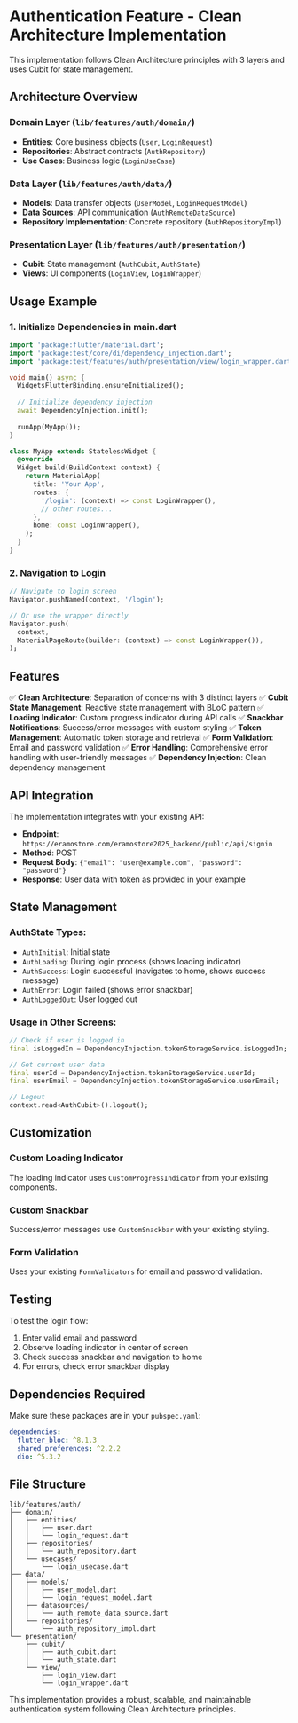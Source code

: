 # Authentication Feature - Clean Architecture Implementation

This implementation follows Clean Architecture principles with 3 layers and uses Cubit for state management.

## Architecture Overview

### Domain Layer (`lib/features/auth/domain/`)
- **Entities**: Core business objects (`User`, `LoginRequest`)
- **Repositories**: Abstract contracts (`AuthRepository`)
- **Use Cases**: Business logic (`LoginUseCase`)

### Data Layer (`lib/features/auth/data/`)
- **Models**: Data transfer objects (`UserModel`, `LoginRequestModel`)
- **Data Sources**: API communication (`AuthRemoteDataSource`)
- **Repository Implementation**: Concrete repository (`AuthRepositoryImpl`)

### Presentation Layer (`lib/features/auth/presentation/`)
- **Cubit**: State management (`AuthCubit`, `AuthState`)
- **Views**: UI components (`LoginView`, `LoginWrapper`)

## Usage Example

### 1. Initialize Dependencies in main.dart

```dart
import 'package:flutter/material.dart';
import 'package:test/core/di/dependency_injection.dart';
import 'package:test/features/auth/presentation/view/login_wrapper.dart';

void main() async {
  WidgetsFlutterBinding.ensureInitialized();
  
  // Initialize dependency injection
  await DependencyInjection.init();
  
  runApp(MyApp());
}

class MyApp extends StatelessWidget {
  @override
  Widget build(BuildContext context) {
    return MaterialApp(
      title: 'Your App',
      routes: {
        '/login': (context) => const LoginWrapper(),
        // other routes...
      },
      home: const LoginWrapper(),
    );
  }
}
```

### 2. Navigation to Login

```dart
// Navigate to login screen
Navigator.pushNamed(context, '/login');

// Or use the wrapper directly
Navigator.push(
  context,
  MaterialPageRoute(builder: (context) => const LoginWrapper()),
);
```

## Features

✅ **Clean Architecture**: Separation of concerns with 3 distinct layers
✅ **Cubit State Management**: Reactive state management with BLoC pattern
✅ **Loading Indicator**: Custom progress indicator during API calls
✅ **Snackbar Notifications**: Success/error messages with custom styling
✅ **Token Management**: Automatic token storage and retrieval
✅ **Form Validation**: Email and password validation
✅ **Error Handling**: Comprehensive error handling with user-friendly messages
✅ **Dependency Injection**: Clean dependency management

## API Integration

The implementation integrates with your existing API:
- **Endpoint**: `https://eramostore.com/eramostore2025_backend/public/api/signin`
- **Method**: POST
- **Request Body**: `{"email": "user@example.com", "password": "password"}`
- **Response**: User data with token as provided in your example

## State Management

### AuthState Types:
- `AuthInitial`: Initial state
- `AuthLoading`: During login process (shows loading indicator)
- `AuthSuccess`: Login successful (navigates to home, shows success message)
- `AuthError`: Login failed (shows error snackbar)
- `AuthLoggedOut`: User logged out

### Usage in Other Screens:
```dart
// Check if user is logged in
final isLoggedIn = DependencyInjection.tokenStorageService.isLoggedIn;

// Get current user data
final userId = DependencyInjection.tokenStorageService.userId;
final userEmail = DependencyInjection.tokenStorageService.userEmail;

// Logout
context.read<AuthCubit>().logout();
```

## Customization

### Custom Loading Indicator
The loading indicator uses `CustomProgressIndicator` from your existing components.

### Custom Snackbar
Success/error messages use `CustomSnackbar` with your existing styling.

### Form Validation
Uses your existing `FormValidators` for email and password validation.

## Testing

To test the login flow:
1. Enter valid email and password
2. Observe loading indicator in center of screen
3. Check success snackbar and navigation to home
4. For errors, check error snackbar display

## Dependencies Required

Make sure these packages are in your `pubspec.yaml`:
```yaml
dependencies:
  flutter_bloc: ^8.1.3
  shared_preferences: ^2.2.2
  dio: ^5.3.2
```

## File Structure

```
lib/features/auth/
├── domain/
│   ├── entities/
│   │   ├── user.dart
│   │   └── login_request.dart
│   ├── repositories/
│   │   └── auth_repository.dart
│   └── usecases/
│       └── login_usecase.dart
├── data/
│   ├── models/
│   │   ├── user_model.dart
│   │   └── login_request_model.dart
│   ├── datasources/
│   │   └── auth_remote_data_source.dart
│   └── repositories/
│       └── auth_repository_impl.dart
└── presentation/
    ├── cubit/
    │   ├── auth_cubit.dart
    │   └── auth_state.dart
    └── view/
        ├── login_view.dart
        └── login_wrapper.dart
```

This implementation provides a robust, scalable, and maintainable authentication system following Clean Architecture principles.
